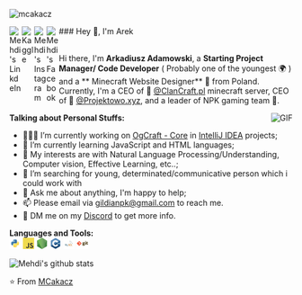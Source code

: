 <p align="left"> <img src="https://komarev.com/ghpvc/?username=mcakacz&label=Profile%20views&color=0e75b6&style=flat" alt="mcakacz" /> </p>
### Hey 👋, I'm Arek

<a href="https://www.linkedin.com/in/mc-akacz-3b1212239/">
  <img align="left" alt="Mehdi's LinkdeIn" width="22px" src="https://cdn.jsdelivr.net/npm/simple-icons@v3/icons/linkedin.svg" />
</a>
<a href="www.kaggle.com/mcakacz/">
  <img align="left" alt="Kaggle" width="22px" src="https://cdn.jsdelivr.net/npm/simple-icons@3.1.0/icons/kaggle.svg" />
</a>
<a href="https://www.instagram.com/arek_fzh/">
  <img align="left" alt="Mehdi's Instagram" width="22px" src="https://cdn.jsdelivr.net/npm/simple-icons@v3/icons/instagram.svg" />
</a>
<a href="https://www.facebook.com/mc.akacz.1/">
  <img align="left" alt="Mehdi's Facebook" width="22px" src="https://cdn.jsdelivr.net/npm/simple-icons@v3/icons/facebook.svg" />
</a>

<br />
<br />

Hi there, I'm **Arkadiusz Adamowski**, a **Starting Project Manager/ Code Developer** ( Probably one of the youngest 🌍 ) and a ** Minecraft Website Designer** 🚀 from Poland.  Currently, I'm a CEO of 👑 [@ClanCraft.pl](http://clancraft.pl) minecraft server, CEO of 👑 [@Projektowo.xyz](https://projektowo.xyz), and a leader of NPK gaming team 💪. 

  <img align="right" alt="GIF" src="https://i.pinimg.com/originals/e4/26/70/e426702edf874b181aced1e2fa5c6cde.gif" />

**Talking about Personal Stuffs:**

- 👨🏽‍💻 I’m currently working on [OgCraft - Core](https://github.com/MCakacz/OgCraft) in [IntelliJ IDEA](https://www.jetbrains.com/idea/) projects;
- 🌱 I’m currently learning JavaScript and HTML languages; 
- 🤔 My interests are with Natural Language Processing/Understanding, Computer vision, Effective Learning, etc..;
- 💼 I’m searching for young, determinated/communicative person which i could work with
- 💬 Ask me about anything, I'm happy to help;
- 📫 Please email via gildianpk@gmail.com to reach me.
- 📝 DM me on my [Discord](https://discord.gg/Jp45cG3BC8) to get more info.


**Languages and Tools:**  
<code><img height="20" src="https://raw.githubusercontent.com/github/explore/80688e429a7d4ef2fca1e82350fe8e3517d3494d/topics/python/python.png"></code>
<code><img height="20" src="https://raw.githubusercontent.com/github/explore/80688e429a7d4ef2fca1e82350fe8e3517d3494d/topics/javascript/javascript.png"></code>
<code><img height="20" src="https://raw.githubusercontent.com/github/explore/80688e429a7d4ef2fca1e82350fe8e3517d3494d/topics/nodejs/nodejs.png"></code>
<code><img height="20" src="https://raw.githubusercontent.com/github/explore/80688e429a7d4ef2fca1e82350fe8e3517d3494d/topics/cpp/cpp.png"></code>
<code><img height="20" src="https://raw.githubusercontent.com/github/explore/80688e429a7d4ef2fca1e82350fe8e3517d3494d/topics/mysql/mysql.png"></code>
<code><img height="20" src="https://raw.githubusercontent.com/github/explore/80688e429a7d4ef2fca1e82350fe8e3517d3494d/topics/git/git.png"></code>

![Mehdi's github stats](https://github-readme-stats.vercel.app/api?username=mcakacz&show_icons=true&hide_border=true)

⭐️ From [MCakacz](https://github.com/MCakacz)
